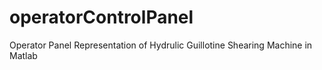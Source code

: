 # operatorControlPanel
Operator Panel Representation of Hydrulic Guillotine Shearing Machine in Matlab
